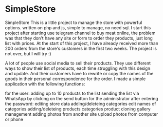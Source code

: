 # SimpleStore
SimpleStore
This is a little project to manage the store with powerful options. written on php and js, simple to manage, no need sql.
I start this project after starting use telegram channel to buy meat online, the problem was that they don't have any site or form to order they products, just long list with prices. At the start of this project, I have already received more than 200 orders from the store's customers in the first two weeks. The project is not over, but I will try :)

A lot of people use social media to sell their products. They use different ways to show their list of products, each time struggling with this design and update. And their customers have to rewrite or copy the names of the goods in their personal correspondence for the order.
I made a simple application with the following functions:

for the user:
adding up to 10 products to the list
sending the list via WhatsApp by clicking on the send button
for the administrator after entering the password:
editing store data
adding/deleteing categories
edit names of categories
adding/deleteing products categories
product cloning
gallery management
adding photos from another site
upload photos from computer or phone
